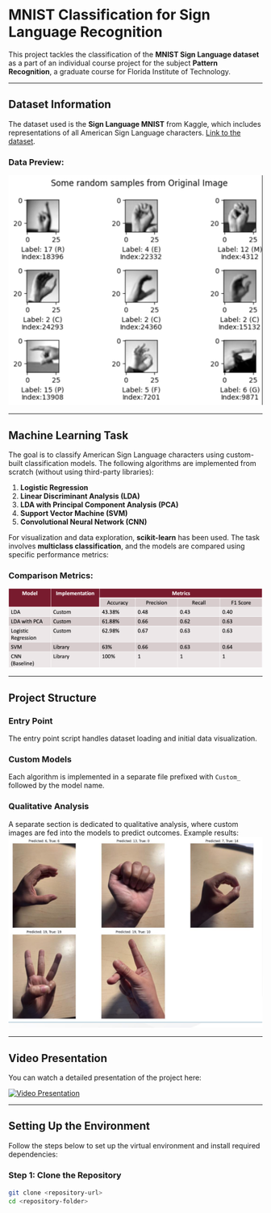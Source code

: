 # MNIST Classification for Sign Language Recognition

This project tackles the classification of the **MNIST Sign Language dataset** as a part of an individual course project for the subject **Pattern Recognition**, a graduate course for Florida Institute of Technology.

---

## Dataset Information
The dataset used is the **Sign Language MNIST** from Kaggle, which includes representations of all American Sign Language characters. [Link to the dataset](https://www.kaggle.com/datasets/datamunge/sign-language-mnist).

### Data Preview:
![Sample Data](images/samples.png)

---

## Machine Learning Task

The goal is to classify American Sign Language characters using custom-built classification models. The following algorithms are implemented from scratch (without using third-party libraries):

1. **Logistic Regression**
2. **Linear Discriminant Analysis (LDA)**
3. **LDA with Principal Component Analysis (PCA)**
4. **Support Vector Machine (SVM)**
5. **Convolutional Neural Network (CNN)**

For visualization and data exploration, **scikit-learn** has been used. The task involves **multiclass classification**, and the models are compared using specific performance metrics:

### Comparison Metrics:
![Metrics](images/metrices.png)

---

## Project Structure

### **Entry Point**
The entry point script handles dataset loading and initial data visualization.

### **Custom Models**
Each algorithm is implemented in a separate file prefixed with `Custom_` followed by the model name.

### **Qualitative Analysis**
A separate section is dedicated to qualitative analysis, where custom images are fed into the models to predict outcomes. Example results:
![Qualitative Analysis](images/analysis.png)

---

## Video Presentation
You can watch a detailed presentation of the project here:

[![Video Presentation](https://img.youtube.com/vi/dXkr6J9Cu3w/0.jpg)](https://www.youtube.com/watch?v=dXkr6J9Cu3w)

---

## Setting Up the Environment

Follow the steps below to set up the virtual environment and install required dependencies:

### Step 1: Clone the Repository
```bash
git clone <repository-url>
cd <repository-folder>
